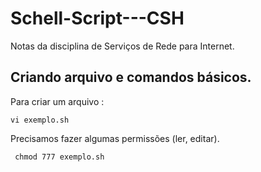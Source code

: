 # Schell-Script---CSH
Notas da disciplina de Serviços de Rede para Internet. 

## Criando arquivo e comandos básicos.

Para criar um arquivo :
```
vi exemplo.sh

```

Precisamos fazer algumas permissões (ler, editar). 

```
 chmod 777 exemplo.sh
 
```
